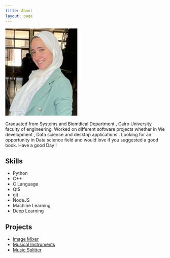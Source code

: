 ```yaml
---
title: About
layout: page
---
```

![Profile Image](/pic.jpeg)

<p> Graduated from Systems and Biomdical Department , Cairo University faculty of engineering. Worked on different software projects whether in We development , Data science and desktop applications . Looking for an opportunity in Data science field and would love if you suggested a good book. 
Have a good Day ! </p>

<h2>Skills</h2>

<ul class="skill-list">
	<li>Python</li>
	<li> C++ </li>
	<li> C Language </li>
	<li>Qt5</li>
	<li>git</li>
	<li>NodeJS</li>
	<li>Machine Learning</li>
	<li>Deep Learning</li>
</ul>

<h2>Projects</h2>

<ul>
	<li><a href="https://github.com/marwaomar/Image-Mixer">Image Mixer </a></li>
	<li><a href="https://github.com/marwaomar/Musical-Instruments">Musical Instruments </a></li>
	<li><a href="https://github.com/marwaomar/Music-Splitter">Music Splitter</a></li>
</ul>
